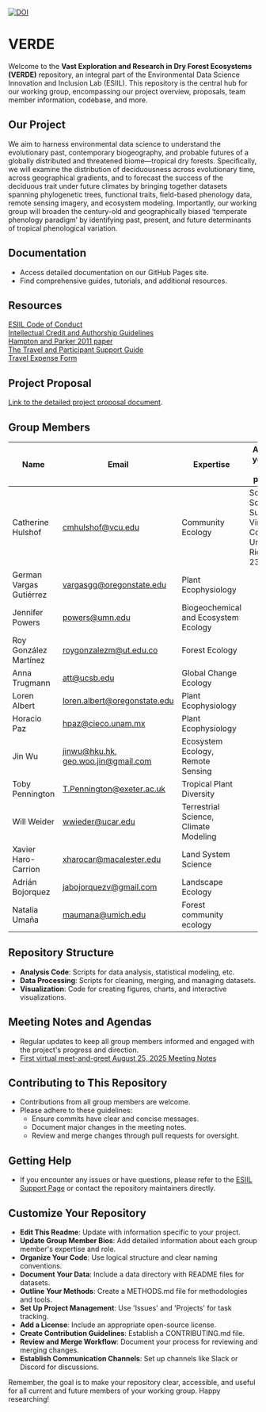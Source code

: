 [![DOI](https://zenodo.org/badge/727888683.svg)](https://zenodo.org/doi/10.5281/zenodo.11166898)

# VERDE

Welcome to the **Vast Exploration and Research in Dry Forest Ecosystems (VERDE)** repository, an integral part of the Environmental Data Science Innovation and Inclusion Lab (ESIIL). This repository is the central hub for our working group, encompassing our project overview, proposals, team member information, codebase, and more.

## Our Project
We aim to harness environmental data science to understand the evolutionary past, contemporary biogeography, and probable futures of a globally distributed and threatened biome—tropical dry forests. Specifically, we will examine the distribution of deciduousness across evolutionary time, across geographical gradients, and to forecast the success of the deciduous trait under future climates by bringing together datasets spanning phylogenetic trees, functional traits, field-based phenology data, remote sensing imagery, and ecosystem modeling. Importantly, our working group will broaden the century-old and geographically biased ‘temperate phenology paradigm’ by identifying past, present, and future determinants of tropical phenological variation.

## Documentation
- Access detailed documentation on our GitHub Pages site.
- Find comprehensive guides, tutorials, and additional resources.

## Resources
[ESIIL Code of Conduct](https://scholar.colorado.edu/concern/defaults/7p88cj207)  
[Intellectual Credit and Authorship Guidelines](https://scholar.colorado.edu/concern/defaults/44558f96h)  
[Hampton and Parker 2011 paper](https://academic.oup.com/bioscience/article/61/11/900/223655)  
[The Travel and Participant Support Guide](https://docs.google.com/document/d/12UnyOD4PcxNR-yutJQfeop6JMpo2v_j3/edit?usp=sharing&ouid=116923712774938340817&rtpof=true&sd=true)  
[Travel Expense Form](https://docs.google.com/document/d/1ZUAUxOpvFKzxQ0413pFyZR1JtHtPtzeb/edit)  

## Project Proposal
[Link to the detailed project proposal document](https://github.com/CU-ESIIL/VERDE/blob/main/docs/assets/01VERDEproposal.pdf).

## Group Members
| Name | Email | Expertise | Affiliation (as you want it to appear on publications)|
| --- | --- | --- | --- |
|Catherine Hulshof |cmhulshof@vcu.edu|Community Ecology|School of Life Sciences and Sustainability, Virginia Commonwealth University, Richmond, VA, 23284, USA|
|German Vargas Gutiérrez|vargasgg@oregonstate.edu|Plant Ecophysiology|
|Jennifer Powers|powers@umn.edu|Biogeochemical and Ecosystem Ecology|
|Roy González Martínez|roygonzalezm@ut.edu.co|Forest Ecology|
|Anna Trugmann|att@ucsb.edu|Global Change Ecology|
|Loren Albert|loren.albert@oregonstate.edu|Plant Ecophysiology|
|Horacio Paz|hpaz@cieco.unam.mx|Plant Ecophysiology|
|Jin Wu|jinwu@hku.hk, geo.woo.jin@gmail.com|Ecosystem Ecology, Remote Sensing|
|Toby Pennington|T.Pennington@exeter.ac.uk|Tropical Plant Diversity|
|Will Weider|wwieder@ucar.edu|Terrestrial Science, Climate Modeling|
|Xavier Haro-Carrion|xharocar@macalester.edu|Land System Science|
|Adrián Bojorquez|jabojorquezv@gmail.com|Landscape Ecology|
|Natalia Umaña| maumana@umich.edu| Forest community ecology|

## Repository Structure
- **Analysis Code**: Scripts for data analysis, statistical modeling, etc.
- **Data Processing**: Scripts for cleaning, merging, and managing datasets.
- **Visualization**: Code for creating figures, charts, and interactive visualizations.

## Meeting Notes and Agendas
- Regular updates to keep all group members informed and engaged with the project's progress and direction.
- [First virtual meet-and-greet August 25, 2025 Meeting Notes](https://github.com/CU-ESIIL/VERDE/blob/main/docs/meeting-notes/2025-august-25.md)

## Contributing to This Repository
- Contributions from all group members are welcome.
- Please adhere to these guidelines:
  - Ensure commits have clear and concise messages.
  - Document major changes in the meeting notes.
  - Review and merge changes through pull requests for oversight.

## Getting Help
- If you encounter any issues or have questions, please refer to the [ESIIL Support Page](https://esiil-support-page-url/) or contact the repository maintainers directly.

## Customize Your Repository
- **Edit This Readme**: Update with information specific to your project.
- **Update Group Member Bios**: Add detailed information about each group member's expertise and role.
- **Organize Your Code**: Use logical structure and clear naming conventions.
- **Document Your Data**: Include a data directory with README files for datasets.
- **Outline Your Methods**: Create a METHODS.md file for methodologies and tools.
- **Set Up Project Management**: Use 'Issues' and 'Projects' for task tracking.
- **Add a License**: Include an appropriate open-source license.
- **Create Contribution Guidelines**: Establish a CONTRIBUTING.md file.
- **Review and Merge Workflow**: Document your process for reviewing and merging changes.
- **Establish Communication Channels**: Set up channels like Slack or Discord for discussions.

Remember, the goal is to make your repository clear, accessible, and useful for all current and future members of your working group. Happy researching!
